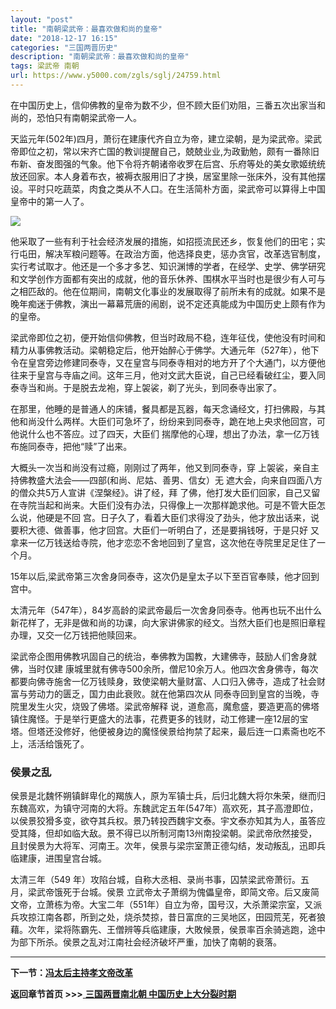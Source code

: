 ```yaml
---
layout: "post"
title: "南朝梁武帝：最喜欢做和尚的皇帝"
date: "2018-12-17 16:15"
categories: "三国两晋历史"
description: "南朝梁武帝：最喜欢做和尚的皇帝"
tags: 梁武帝 南朝
url: https://www.y5000.com/zgls/sglj/24759.html
---
```






在中国历史上，信仰佛教的皇帝为数不少，但不顾大臣们劝阻，三番五次出家当和尚的，恐怕只有南朝梁武帝一人。

天监元年(502年)四月，萧衍在建康代齐自立为帝，建立梁朝，是为梁武帝。梁武帝即位之初，常以宋齐亡国的教训提醒自己，兢兢业业,为政勤勉，颇有一番除旧布新、奋发图强的气象。他下令将齐朝诸帝收罗在后宫、乐府等处的美女歌姬统统放还回家。本人身着布衣，被褥衣服用旧了才换，居室里除一张床外，没有其他摆设。平时只吃蔬菜，肉食之类从不人口。在生活简朴方面，梁武帝可以算得上中国皇帝中的第一人了。

![](https://img.y5000.com/uploads/allimg/170808/8-1FPQ11TAU.jpg)

他采取了一些有利于社会经济发展的措施，如招揽流民还乡，恢复他们的田宅；实行屯田，解决军粮问题等。在政治方面，他选择良吏，惩办贪官，改革选官制度，实行考试取才。他还是一个多才多艺、知识渊博的学者，在经学、史学、佛学研究和文学创作方面都有突出的成就，他的音乐休养、围棋水平当时也是很少有人可与之相匹敌的。他在位期间，南朝文化事业的发展取得了前所未有的成就。如果不是晚年痴迷于佛教，演出一幕幕荒唐的闹剧，说不定还真能成为中国历史上颇有作为的皇帝。

梁武帝即位之初，便开始信仰佛教，但当时政局不稳，连年征伐，使他没有时间和精力从事佛教活动。梁朝稳定后，他开始醉心于佛学。大通元年（527年），他下令在皇宫旁边修建同泰寺，又在皇宫与同泰寺相对的地方开了个大通门，以方便他往来于皇宫与寺庙之间。这年三月，他对文武大臣说，自己已经看破红尘，要入同泰寺当和尚。于是脱去龙袍，穿上袈裟，剃了光头，到同泰寺出家了。

在那里，他睡的是普通人的床铺，餐具都是瓦器，每天念诵经文，打扫佛殿，与其他和尚没什么两样。大臣们可急坏了，纷纷来到同泰寺，跪在地上央求他回宫，可他说什么也不答应。过了四天，大臣们
揣摩他的心理，想出了办法，拿一亿万钱布施同泰寺，把他“赎”了出来。

大概头一次当和尚没有过瘾，刚刚过了两年，他又到同泰寺，穿 上袈裟，亲自主持佛教盛大法会——四部(和尚、尼姑、善男、信女）无
遮大会，向来自四面八方的僧众共5万人宣讲《涅槃经》。讲了经，拜
了佛，他打发大臣们回家，自己又留在寺院当起和尚来。大臣们没有办法，只得像上一次那样跪求他。可是不管大臣怎么说，他硬是不回
宫。日子久了，看着大臣们求得没了劲头，他才放出话来，说要积大德、做善事，他才回宫。大臣们一听明白了，还是要捐钱呀，于是只好
又拿来一亿万钱送给寺院，他才恋恋不舍地回到了皇宫，这次他在寺院里足足住了一个月。

15年以后,梁武帝第三次舍身同泰寺，这次仍是皇太子以下至百官奉赎，他才回到宫中。

太清元年（547年），84岁高龄的梁武帝最后一次舍身同泰寺。他再也玩不出什么新花样了，无非是做和尚的功课，向大家讲佛家的经文。当然大臣们也是照旧章程办理，又交一亿万钱把他赎回来。

梁武帝企图用佛教巩固自己的统治，奉佛教为国教，大建佛寺，鼓励人们舍身就佛，当时仅建 康城里就有佛寺500余所，僧尼10余万人。他四次舍身佛寺，每次
都要向佛寺施舍一亿万钱赎身，致使梁朝大量财富、人口归入佛寺，造成了社会财富与劳动力的匮乏，国力由此衰败。就在他第四次从
同泰寺回到皇宫的当晚，寺院里发生火灾，烧毁了佛塔。梁武帝解释
说，道愈高，魔愈盛，要造更高的佛塔镇住魔怪。于是举行更盛大的法事，花费更多的钱财，动工修建一座12层的宝塔。但塔还没修好，他便被身边的魔怪侯景给拘禁了起来，最后连一口素斋也吃不上，活活给饿死了。

###  侯景之乱

侯景是北魏怀朔镇鲜卑化的羯族人，原为军镇士兵，后归北魏大将尔朱荣，继而归东魏高欢，为镇守河南的大将。东魏武定五年(547年）高欢死，其子高澄即位，以侯景狡猾多变，欲夺其兵权。景乃转投西魏宇文泰。宇文泰亦知其为人，虽答应受其降，但却如临大敌。景不得已以所制河南13州南投梁朝。梁武帝欣然接受，且封侯景为大将军、河南王。次年，侯景与梁宗室萧正德勾结，发动叛乱，迅即兵临建康，进围皇宫台城。

太清三年（549 年）攻陷台城，自称大丞相、录尚书事，囚禁梁武帝萧衍。五月，梁武帝饿死于台城。侯景
立武帝太子萧纲为傀儡皇帝，即简文帝。后又废简文帝，立萧栋为帝。大宝二年（551年）自立为帝，国号汉，大杀萧梁宗室，又派兵攻掠江南各郡，所到之处，烧杀焚掠，昔日富庶的三吴地区，田园荒芜，死者狼藉。次年，梁将陈霸先、王僧辨等兵临建康，大敗候景，侯景率百余骑逃跑，途中为部下所杀。侯景之乱对江南社会经济破坏严重，加快了南朝的衰落。

* * *

**下一节：[冯太后主持孝文帝改革](https://www.y5000.com/zgls/nb/24761.html)**

**返回章节首页 >>>**[ **三国两晋南北朝
中国历史上大分裂时期**](https://www.y5000.com/zgls/sglj/24925.html)
